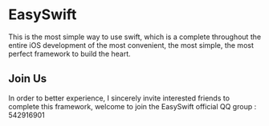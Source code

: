# EasySwift

This is the most simple way to use swift, which is a complete throughout the entire iOS development of the most convenient, the most simple, the most perfect framework to build the heart.

## Join Us 
In order to better experience, I sincerely invite interested friends to complete this framework, welcome to join the EasySwift official QQ group : 542916901
